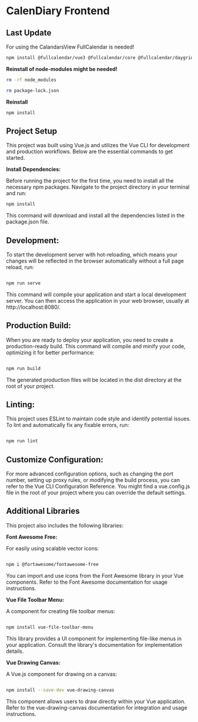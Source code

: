 # CalenDiary Frontend

## Last Update

For using the CalandarsView FullCalendar is needed!

```bash
npm install @fullcalendar/vue3 @fullcalendar/core @fullcalendar/daygrid @fullcalendar/timegrid @fullcalendar/interaction
```

**Reinstall of node-modules might be needed!**

```bash
rm -rf node_modules
```

```bash
rm package-lock.json
```
**Reinstall**

```bash
npm install
```

## Project Setup

This project was built using Vue.js and utilizes the Vue CLI for development and production workflows. Below are the essential commands to get started.

**Install Dependencies:**

Before running the project for the first time, you need to install all the necessary npm packages. Navigate to the project directory in your terminal and run:

```bash
npm install
```


This command will download and install all the dependencies listed in the package.json file.

## Development:

To start the development server with hot-reloading, which means your changes will be reflected in the browser automatically without a full page reload, run:

```bash

npm run serve
```

This command will compile your application and start a local development server. You can then access the application in your web browser, usually at http://localhost:8080/.

## Production Build:

When you are ready to deploy your application, you need to create a production-ready build. This command will compile and minify your code, optimizing it for better performance:

```bash

npm run build
```

The generated production files will be located in the dist directory at the root of your project.

## Linting:

This project uses ESLint to maintain code style and identify potential issues. To lint and automatically fix any fixable errors, run:

```bash

npm run lint
```

## Customize Configuration:

For more advanced configuration options, such as changing the port number, setting up proxy rules, or modifying the build process, you can refer to the Vue CLI Configuration Reference. You might find a vue.config.js file in the root of your project where you can override the default settings.

## Additional Libraries
This project also includes the following libraries:

**Font Awesome Free:**

For easily using scalable vector icons:

```bash

npm i @fortawesome/fontawesome-free
```

You can import and use icons from the Font Awesome library in your Vue components. Refer to the Font Awesome documentation for usage instructions.

**Vue File Toolbar Menu:**

A component for creating file toolbar menus:

```bash

npm install vue-file-toolbar-menu
```
This library provides a UI component for implementing file-like menus in your application. Consult the library's documentation for implementation details.

**Vue Drawing Canvas:**

A Vue.js component for drawing on a canvas:

```bash

npm install --save-dev vue-drawing-canvas
```
This component allows users to draw directly within your Vue application. Refer to the vue-drawing-canvas documentation for integration and usage instructions.
